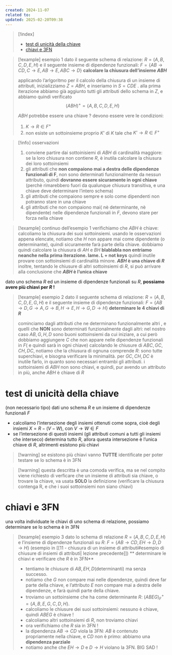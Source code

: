 ```yaml
---
created: 2024-11-07
related to: 
updated: 2025-02-20T09:38
---
```


>[!index]
>
>- [test di unicità della chiave](#test%20di%20unicit%C3%A0%20della%20chiave)
>- [chiavi e 3FN](#chiavi%20e%203FN)

>[!example] esempio 1
dato il seguente schema di relazione:
$R = (A,B,C,D,E, H)$
e il seguente insieme di dipendenze funzionali:
$F = \{AB \to CD, C \to E, AB \to E, ABC \to D \}$
**calcolare la chiusura dell’insieme $ABH$**
>
>applicando l’arlgoritmo per il calcolo della chiusura di un insieme di attributi, inizializziamo $Z=ABH$, e inseriamo in $S=CDE$ . alla prima iterazione abbiamo già aggiunto tutti gli attributi dello schema in $Z$, e abbiamo quindi verificato $$(ABH)^+ = \{A,B,C,D,E,H\}$$
>
>$ABH$ potrebbe essere una chiave ? devono essere vere le condizioni: 
>1. $K \to R \in F^+$
>2. non esiste un sottoinsieme proprio $K’$ di $K$ tale che $K’ \to R \in F^+$

>[!info] osservazioni
>1. conviene partire dai sottoinisiemi di $ABH$ di cardinalità maggiore: se la loro chiusura non contiene $R$, è inutila calcolare la chiusura dei loro sottoinsiemi
>2. gli attributi che **non compaiono mai a destra delle dipendenze funzionali di F**, non sono determinati funzionalmente da nessun attributo, quindi **dovranno essere sicuramente in ogni chiave** (perchè rimarebbero fuori da qualunque chiusura transitiva, e una chiave deve determinare l’intero schema)
>3. gli attributi che compaiono sempre e solo come dipendenti non potranno stare in una chiave
>4. gli attributi che non compaiono mai( nè determinante, nè dipendente) nelle dipendenze funzionali in $F$, devono stare per forza nella chiave

>[!example] continuo dell’esempio 1
verifichiamo che $ABH$ è chiave: calcoliamo la chiusura dei suoi sottoinsiemi.
usando le osservazioni appena elencate, notiamo che $H$ non appare mai come dipendente (o determinante), quindi sicuramente farà parte della chiave. dobbiamo quindi calcolare la chiusura di $AH$ e $BH$
**blablabla non entriamo neanche nella prima iterazione. lame. L + not keys**
quindi inutile provare con sottoinsiemi di cardinalità minore. 
**$ABH$ è una chiave di $R$**
inoltre, tentando le chiusure di altri sottoinsiemi di $R$, si può arrivare alla conclusione che **$ABH$ è l’unica chiave**

dato uno schema $R$ ed un insieme di dipendenze funzionali su $R$, **possiamo avere più chiavi per $R$ !**

>[!example] esempio 2
dato il seguente schema di relazione:
$R = (A,B,C,D,E, G, H)$
e il seguente insieme di dipendenze funzionali:
$F = \{AB \to D, G \to A, G \to B, H \to E, H \to G, D \to H \}$
**determinare le 4 chiavi di $R$**
>
>cominciamo dagli attributi che ne determinano funzionalmente altri , e quelli che **NON** sono determinati funzionalmente dagli altri:
>nel nostro caso $AB, G, H, D$ sono buoni sottoinsiemi da cui iniziare, a cui però dobbiamo aggiungere $C$ che non appare nelle dipendenze funzionali in $F$( e quindi sarà in ogni chiave)
>calcolando le chiusure di $ABC, GC, CH, DC$, notiamo che la chiusura di ognuna comprende $R$: sono tutte superchiavi, e bisogna verificare la minimalità.
>per $GC, CH, DC$ è inutile farlo, in quanto sono necessari entrambi gli attributi.
>i sottoinsiemi di $ABH$ non sono chiavi, e quindi, pur avendo un attributo in più, anche $ABH$ è chiave di $R$
# test di unicità della chiave
(non necessario tipo)
dati uno schema $R$ e un insieme di dipendenze funzionali $F$
- calcoliamo l’intersezione degli insiemi ottenuti come sopra, cioè degli insiemi $X = R-(V-W)$, con $V \to W \in F$
- se l’intersezione di questi insiemi (gli attributi comuni a tutti gli insiemi che interseco) determina tutto $R$, allora questa intersezione è l’unica chiave di $R$, altrimenti esistono più chiavi
>[!warning] se esistono più chiavi vanno **TUTTE** identificate per poter testare se lo schema è in 3FN

>[!warning] questa descritta è una comoda verifica, ma se nel compito viene richiesto di verficare che un insieme di attributi sia chiave, o trovare la chiave, va usata **SOLO** la definizione (verificare la chiusura contenga R, e che i suoi sottoinsiemi non siano chiavi)

# chiavi e 3FN
una volta individuate le chiavi di uno schema di relazione, possiamo determinare se lo schema è in 3FN

>[!example] esempio 3
 dato lo schema di relazione $R=(A,B,C,D,E,H)$
 e l’insieme di dipendenze funzionali su $R$: $F = \{AB \to CD, EH \to D, D \to H\}$ (esempio in [[11 - chiusura di un insieme di attributi#esempio di chiusure di insiemi di attributi| lezione precedente]])
 ** determinare le chiavi e verificare che $R$ è in 3FN**
> - tentiamo le chiusure di $AB, EH, D$(determinanti) ma senza successo.
> - notiamo che $G$ non compare mai nelle dipendenze, quindi deve far parte della chiave, e l’attributo $E$ non compare mai a destra delle dipendenze, e farà quindi parte della chiave. 
> - troviamo un sottoinsieme che ha come determinante $R$: $(ABEG)^+_F = \{A,B,E,G,C,D,H\}$. 
> - calcoliamo le chiusure dei suoi sottoinsiemi: nessuno è chiave, quindi $ABEG$ è chiave !
> - calcoliamo altri sottoinsiemi di $R$, non troviamo chiavi
> - ora verifichiamo che $R$ sia in 3FN !
> - la dipendenza $AB \to CD$ viola la 3FN: $AB$ è contenuto propriamente nella chiave, e $CD$ non è primo: abbiamo una **dipendenza parziale**
>- notiamo anche che $EH \to D$ e $D \to H$ violano la 3FN. BIG SAD !

